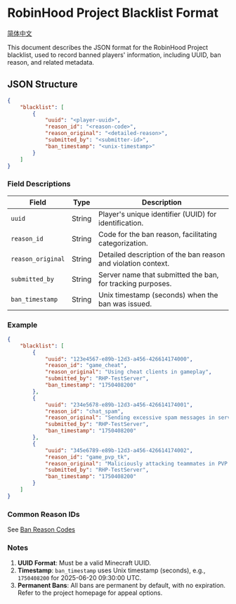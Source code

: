 # RobinHood Project Blacklist Format

[简体中文](README.md)

This document describes the JSON format for the RobinHood Project blacklist, used to record banned players' information, including UUID, ban reason, and related metadata.

## JSON Structure

```json
{
    "blacklist": [
        {
            "uuid": "<player-uuid>",
            "reason_id": "<reason-code>",
            "reason_original": "<detailed-reason>",
            "submitted_by": "<submitter-id>",
            "ban_timestamp": "<unix-timestamp>"
        }
    ]
}
```

### Field Descriptions

| Field              | Type   | Description                                                  |
|--------------------|--------|--------------------------------------------------------------|
| `uuid`             | String | Player's unique identifier (UUID) for identification.         |
| `reason_id`        | String | Code for the ban reason, facilitating categorization.         |
| `reason_original`  | String | Detailed description of the ban reason and violation context. |
| `submitted_by`     | String | Server name that submitted the ban, for tracking purposes.    |
| `ban_timestamp`    | String | Unix timestamp (seconds) when the ban was issued.             |

### Example

```json
{
    "blacklist": [
        {
            "uuid": "123e4567-e89b-12d3-a456-426614174000",
            "reason_id": "game_cheat",
            "reason_original": "Using cheat clients in gameplay",
            "submitted_by": "RHP-TestServer",
            "ban_timestamp": "1750408200"
        },
        {
            "uuid": "234e5678-e89b-12d3-a456-426614174001",
            "reason_id": "chat_spam",
            "reason_original": "Sending excessive spam messages in server chat",
            "submitted_by": "RHP-TestServer",
            "ban_timestamp": "1750408200"
        },
        {
            "uuid": "345e6789-e89b-12d3-a456-426614174002",
            "reason_id": "game_pvp_tk",
            "reason_original": "Maliciously attacking teammates in PVP server",
            "submitted_by": "RHP-TestServer",
            "ban_timestamp": "1750408200"
        }
    ]
}
```

### Common Reason IDs

See [Ban Reason Codes](ReasonID_en.md)

### Notes

1. **UUID Format**: Must be a valid Minecraft UUID.
2. **Timestamp**: `ban_timestamp` uses Unix timestamp (seconds), e.g., `1750408200` for 2025-06-20 09:30:00 UTC.
3. **Permanent Bans**: All bans are permanent by default, with no expiration. Refer to the project homepage for appeal options.
```
